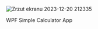 ![Zrzut ekranu 2023-12-20 212335](https://github.com/seminenkovs/CalculatorWPF/assets/72948081/875ad7e6-f32c-4f82-94cc-68dcb564af12)

WPF Simple Calculator App
